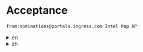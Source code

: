 # Acceptance
```
from:nominations@portals.ingress.com Intel Map AP
```

<details><summary>en</summary>
<p>

```
Subject: [Portal submission confirmation: <PORTAL-TITLE>]
----------

PORTAL REVIEW COMPLETE: <PORTAL-TITLE>
Good work, Agent: your submission has been accepted, and this Portal is now available on your Scanner and on the Intel Map. You have been awarded 1,000 AP as well as this Portal’s Key for your discovery.

-NianticOps

<PORTAL-TITLE>
<PORTAL-DESCRIPTION>

<PHOTO-URL>
```

</p>
</details>

<details><summary>zh</summary>
<p>

```
Subject: [能量塔提交確認：<PORTAL-TITLE>]
----------

能量塔審查完畢：<PORTAL-TITLE>
太棒了，特工：我們已接受您提交的能量塔，此能量塔現可在掃描儀和 Intel Map 找到。您獲得了 1,000 AP 以及這把能量塔鑰匙，作為發現新能量塔的獎勵。

-NianticOps

<PORTAL-TITLE>
<PORTAL-DESCRIPTION>

<PHOTO-URL>
```

```
Subject: [能量塔審查完畢：<PORTAL-TITLE>]
----------

能量塔審查完畢：<PORTAL-TITLE>
太棒了，特工：我們已接受您提交的能量塔，此能量塔現可在掃描儀和 Intel Map 找到。您獲得了 1,000 AP 以及這把能量塔鑰匙，作為發現新能量塔的獎勵。

-NianticOps

<PORTAL-TITLE>
<PORTAL-DESCRIPTION>

<PHOTO-URL>
```

</p>
</details>